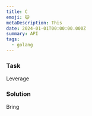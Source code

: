 ```yaml
---
title: C
emoji: 😺
metaDescription: This
date: 2024-01-01T00:00:00.000Z
summary: API
tags:
  - golang
---
```


### Task

Leverage

### Solution

Bring
